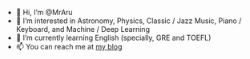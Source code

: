 - 👋 Hi, I’m @MrAru
- 👀 I’m interested in Astronomy, Physics, Classic / Jazz Music, Piano / Keyboard, and Machine / Deep Learning
- 🌱 I’m currently learning English (specially, GRE and TOEFL)
- 📫 You can reach me at [my blog](https://mraru.github.io)

<!--
- 💞️ I’m looking to collaborate on ...
-->

<!---
MrAru/MrAru is a ✨ special ✨ repository because its `README.md` (this file) appears on your GitHub profile.
You can click the Preview link to take a look at your changes.
--->
